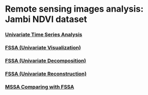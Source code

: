 # Remote sensing images analysis: Jambi NDVI dataset

### [Univariate Time Series Analysis](https://haghbinh.github.io/FSSA_report/Jambi.html)
### [FSSA (Univariate Visualization)](https://haghbinh.github.io/FSSA_report/uvisualization.html)
### [FSSA (Univariate Decomposition)](https://haghbinh.github.io/FSSA_report/udecomposition.html)
### [FSSA (Univariate Reconstruction)](https://haghbinh.github.io/FSSA_report/ureconstruction.html)
### [MSSA Comparing with FSSA](https://haghbinh.github.io/FSSA_report/Jambi4.html)

